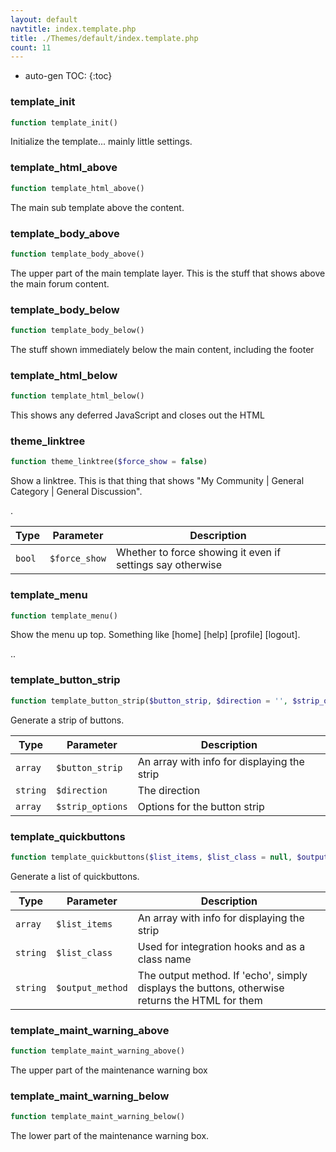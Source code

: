 ```yaml
---
layout: default
navtitle: index.template.php
title: ./Themes/default/index.template.php
count: 11
---
```

* auto-gen TOC:
{:toc}
### template_init

```php
function template_init()
```
Initialize the template... mainly little settings.



### template_html_above

```php
function template_html_above()
```
The main sub template above the content.



### template_body_above

```php
function template_body_above()
```
The upper part of the main template layer. This is the stuff that shows above the main forum content.



### template_body_below

```php
function template_body_below()
```
The stuff shown immediately below the main content, including the footer



### template_html_below

```php
function template_html_below()
```
This shows any deferred JavaScript and closes out the HTML



### theme_linktree

```php
function theme_linktree($force_show = false)
```
Show a linktree. This is that thing that shows "My Community | General Category | General Discussion".

.

Type|Parameter|Description
---|---|---
`bool`|`$force_show`|Whether to force showing it even if settings say otherwise

### template_menu

```php
function template_menu()
```
Show the menu up top. Something like [home] [help] [profile] [logout].

..

### template_button_strip

```php
function template_button_strip($button_strip, $direction = '', $strip_options = array())
```
Generate a strip of buttons.



Type|Parameter|Description
---|---|---
`array`|`$button_strip`|An array with info for displaying the strip
`string`|`$direction`|The direction
`array`|`$strip_options`|Options for the button strip

### template_quickbuttons

```php
function template_quickbuttons($list_items, $list_class = null, $output_method = 'echo')
```
Generate a list of quickbuttons.



Type|Parameter|Description
---|---|---
`array`|`$list_items`|An array with info for displaying the strip
`string`|`$list_class`|Used for integration hooks and as a class name
`string`|`$output_method`|The output method. If 'echo', simply displays the buttons, otherwise returns the HTML for them

### template_maint_warning_above

```php
function template_maint_warning_above()
```
The upper part of the maintenance warning box



### template_maint_warning_below

```php
function template_maint_warning_below()
```
The lower part of the maintenance warning box.



